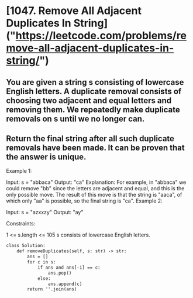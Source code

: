# [1047. Remove All Adjacent Duplicates In String] ("https://leetcode.com/problems/remove-all-adjacent-duplicates-in-string/")

## You are given a string s consisting of lowercase English letters. A duplicate removal consists of choosing two adjacent and equal letters and removing them. We repeatedly make duplicate removals on s until we no longer can.

## Return the final string after all such duplicate removals have been made. It can be proven that the answer is unique.
 
Example 1:

Input: s = "abbaca"
Output: "ca"
Explanation: 
For example, in "abbaca" we could remove "bb" since the letters are adjacent and equal, and this is the only possible move.  The result of this move is that the string is "aaca", of which only "aa" is possible, so the final string is "ca".
Example 2:

Input: s = "azxxzy"
Output: "ay"
 

Constraints:

1 <= s.length <= 105
s consists of lowercase English letters.

```diff
class Solution:
    def removeDuplicates(self, s: str) -> str:
        ans = []
        for c in s:
            if ans and ans[-1] == c: 
                ans.pop()
            else: 
                ans.append(c)
        return ''.join(ans)

```
